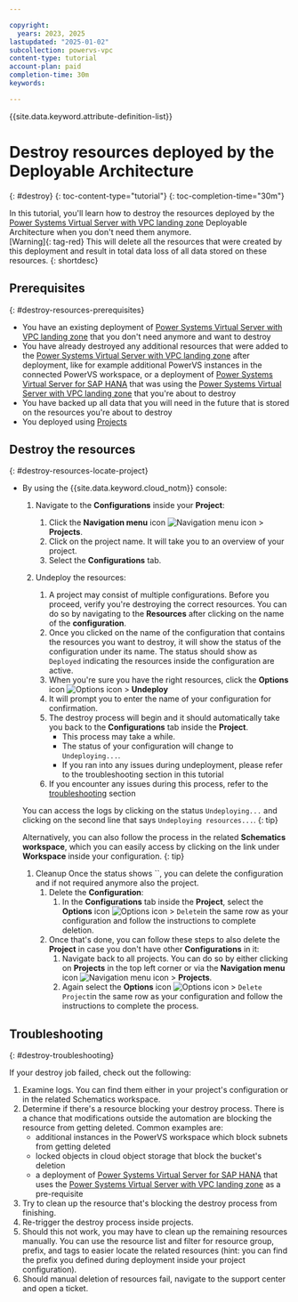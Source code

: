 ```yaml
---

copyright:
  years: 2023, 2025
lastupdated: "2025-01-02"
subcollection: powervs-vpc
content-type: tutorial
account-plan: paid
completion-time: 30m
keywords: 

---
```


{{site.data.keyword.attribute-definition-list}}

# Destroy resources deployed by the Deployable Architecture
{: #destroy}
{: toc-content-type="tutorial"}
{: toc-completion-time="30m"}

In this tutorial, you'll learn how to destroy the resources deployed by the [Power Systems Virtual Server with VPC landing zone](/catalog/architecture/deploy-arch-ibm-pvs-inf-2dd486c7-b317-4aaa-907b-42671485ad96-global) Deployable Architecture when you don't need them anymore.  
[Warning]{: tag-red} This will delete all the resources that were created by this deployment and result in total data loss of all data stored on these resources. 
{: shortdesc}

## Prerequisites
{: #destroy-resources-prerequisites}

- You have an existing deployment of [Power Systems Virtual Server with VPC landing zone](/catalog/architecture/deploy-arch-ibm-pvs-sap-9aa6135e-75d5-467e-9f4a-ac2a21c069b8-global) that you don't need anymore and want to destroy
- You have already destroyed any additional resources that were added to the [Power Systems Virtual Server with VPC landing zone](/catalog/architecture/deploy-arch-ibm-pvs-sap-9aa6135e-75d5-467e-9f4a-ac2a21c069b8-global) after deployment, like for example additional PowerVS instances in the connected PowerVS workspace, or a deployment of [Power Systems Virtual Server for SAP HANA](/catalog/architecture/deploy-arch-ibm-pvs-sap-9aa6135e-75d5-467e-9f4a-ac2a21c069b8-global) that was using the [Power Systems Virtual Server with VPC landing zone](/catalog/architecture/deploy-arch-ibm-pvs-inf-2dd486c7-b317-4aaa-907b-42671485ad96-global) that you're about to destroy
- You have backed up all data that you will need in the future that is stored on the resources you're about to destroy
- You deployed using [Projects](/docs/secure-enterprise?topic=secure-enterprise-understanding-projects)

## Destroy the resources
{: #destroy-resources-locate-project}

- By using the {{site.data.keyword.cloud_notm}} console:
    1.  Navigate to the **Configurations** inside your **Project**:
        1.  Click the **Navigation menu** icon ![Navigation menu icon](../icons/icon_hamburger.svg "Menu") > **Projects**.
        1.  Click on the project name. It will take you to an overview of your project.
        1.  Select the **Configurations** tab.

    1.  Undeploy the resources:
        1.  A project may consist of multiple configurations. Before you proceed, verify you're destroying the correct resources. You can do so by navigating to the **Resources** after clicking on the name of the **configuration**.
        1.  Once you clicked on the name of the configuration that contains the resources you want to destroy, it will show the status of the configuration under its name. The status should show as `Deployed` indicating the resources inside the configuration are active.
        1.  When you're sure you have the right resources, click the **Options** icon ![Options icon](../icons/action-menu-icon.svg "Options") > **Undeploy**
        1.  It will prompt you to enter the name of your configuration for confirmation.
        1.  The destroy process will begin and it should automatically take you back to the **Configurations** tab inside the **Project**.
            - This process may take a while.
            - The status of your configuration will change to `Undeploying...`.
            - If you ran into any issues during undeployment, please refer to the troubleshooting section in this tutorial
        1.  If you encounter any issues during this process, refer to the [troubleshooting](#destroy-troubleshooting) section
        

    You can access the logs by clicking on the status `Undeploying...` and clicking on the second line that says `Undeploying resources...`.
    {: tip}

    Alternatively, you can also follow the process in the related **Schematics workspace**, which you can easily access by clicking on the link under **Workspace** inside your configuration.
    {: tip}

    1.  Cleanup
        Once the status shows ``, you can delete the configuration and if not required anymore also the project.
        1. Delete the **Configuration**:
            1.  In the **Configurations** tab inside the **Project**, select the **Options** icon ![Options icon](../icons/action-menu-icon.svg "Options") > `Delete`in the same row as your configuration and follow the instructions to complete deletion.
        1.  Once that's done, you can follow these steps to also delete the **Project** in case you don't have other **Configurations** in it:
            1.  Navigate back to all projects. You can do so by either clicking on **Projects** in the top left corner or via the **Navigation menu** icon ![Navigation menu icon](../icons/icon_hamburger.svg "Menu") > **Projects**.
            1.  Again select the **Options** icon ![Options icon](../icons/action-menu-icon.svg "Options") > `Delete Project`in the same row as your configuration and follow the instructions to complete the process.

## Troubleshooting
{: #destroy-troubleshooting}

If your destroy job failed, check out the following:
1. Examine logs. You can find them either in your project's configuration or in the related Schematics workspace.
1. Determine if there's a resource blocking your destroy process. There is a chance that modifications outside the automation are blocking the resource from getting deleted. Common examples are:
    - additional instances in the PowerVS workspace which block subnets from getting deleted
    - locked objects in cloud object storage that block the bucket's deletion
    - a deployment of [Power Systems Virtual Server for SAP HANA](/catalog/architecture/deploy-arch-ibm-pvs-sap-9aa6135e-75d5-467e-9f4a-ac2a21c069b8-global) that uses the [Power Systems Virtual Server with VPC landing zone](/catalog/architecture/deploy-arch-ibm-pvs-inf-2dd486c7-b317-4aaa-907b-42671485ad96-global) as a pre-requisite
1. Try to clean up the resource that's blocking the destroy process from finishing.
1. Re-trigger the destroy process inside projects.
1. Should this not work, you may have to clean up the remaining resources manually. You can use the resource list and filter for resource group, prefix, and tags to easier locate the related resources (hint: you can find the prefix you defined during deployment inside your project configuration).
1. Should manual deletion of resources fail, navigate to the support center and open a ticket.
